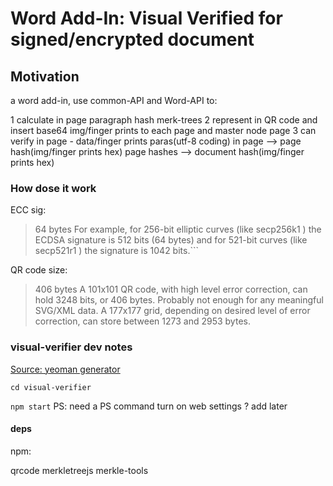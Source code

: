 # Word Add-In: Visual Verified for signed/encrypted document

## Motivation

a word add-in, use common-API and Word-API to:

1 calculate in page paragraph hash merk-trees
2 represent in QR code and insert base64 img/finger prints to each page and master node page
3 can verify in page - data/finger prints
paras(utf-8 coding) in page --> page hash(img/finger prints hex)
page hashes --> document hash(img/finger prints hex)

### How dose it work


ECC sig:
> 64 bytes
> For example, for 256-bit elliptic curves (like secp256k1 ) the ECDSA signature is 512 bits (64 bytes) and for 521-bit curves (like secp521r1 ) the signature is 1042 bits.```

QR code size:
> 406 bytes
> A 101x101 QR code, with high level error correction, can hold 3248 bits, or 406 bytes. Probably not enough for any meaningful SVG/XML data. A 177x177 grid, depending on desired level of error correction, can store between 1273 and 2953 bytes.



### visual-verifier dev notes

[Source: yeoman generator](https://docs.microsoft.com/en-us/office/dev/add-ins/quickstarts/word-quickstart?tabs=yeomangenerator)

`cd visual-verifier`

`npm start`
PS: need a PS command turn on web settings ? add later



#### deps

npm:

qrcode
merkletreejs
merkle-tools

